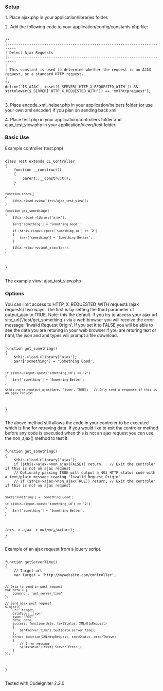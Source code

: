 <h3>Setup</h3>
<p>1. Place ajax.php in your application/libraries folder.</p>
<p>2. Add the following code to your application/config/constants.php file:</p>
<pre>
<code>
/*
|--------------------------------------------------------------------------
| Detect Ajax Requests
|--------------------------------------------------------------------------
|
| This constant is used to determine whether the request is an AJAX request, or a standard HTTP request.
|
*/
define('IS_AJAX', isset($_SERVER['HTTP_X_REQUESTED_WITH']) && strtolower($_SERVER['HTTP_X_REQUESTED_WITH']) == 'xmlhttprequest');
</code>
</pre>
<p>3. Place encode_xml_helper.php in your application/helpers folder (or use your own xml encoder) if you plan on sending back xml.</p>
<p>4. Place test.php in your application/controllers folder and	 ajax_test_view.php in your application/views/test folder.</p>


<h3>Basic Use</h3>
<p>Example controller (test.php)</p>
<pre>
<code>
class Test extends CI_Controller
{
	function __construct()
	{
		parent::__construct();
	}

	function index()
	{
		$this->load->view('test/ajax_test_view');
	}

	function get_something()
	{
		$this->load->library('ajax');

		$arr['something'] = 'Something Good';

		if ($this->input->post('something_id') == '2')
		{
			$arr['something'] = 'Something Better';
		}

		$this->ajax->output_ajax($arr);
	}
}
</code>
</pre>

<p>The example view: ajax_test_view.php</p>


<h3>Options</h3>
<p>You can limit access to HTTP_X_REQUESTED_WITH requests (ajax requests) two ways. The first is by setting the third parameter of output_ajax to TRUE. Note: this the default. If you try to access your ajax url site_url('/test/get_something') via a web browser you will receive the error message: 'Invalid Request Origin'. If you set it to FALSE you will be able to see the data you are returing in your web browser if you are returing text or html, the json and xml types will prompt a file download.</p>
<pre>
<code>
function get_something()
{
	$this->load->library('ajax');
	$arr['something'] = 'Something Good';
   
	if ($this->input->post('something_id') == '2')
	{
		$arr['something'] = 'Something Better';
	}

	$this->ajax->output_ajax($arr, 'json', TRUE);	// Only send a response if this is an ajax request
}
</code>
</pre>

<p>The above method still allows the code in your controler to be executed which is fine for retreving data. If you would like to exit the controler method before any code is executied when this is not an ajax request you can use the non_ajax() method to test it.</p>
<pre>
<code>
function get_something()
{
	$this->load->library('ajax');
	if ($this->ajax->non_ajax(FALSE)) return;	// Exit the controler if this is not an ajax request
	// Optionaly passing TRUE will output a 403 HTTP status code with a text/plain message reading "Invalid Request Origin"
	// if ($this->ajax->non_ajax(TRUE)) return; // Exit the controler if this is not an ajax request

	$arr['something'] = 'Something Good';

	if ($this->input->post('something_id') == '2')
	{
		$arr['something'] = 'Something Better';
	}

   $this->ajax->output_ajax($arr);
}
</code>
</pre>

<p>Example of an ajax request from a jquery script.</p>
<pre>
<code>
function getServerTime() 
{
	// Target url
	var target = 'http://mywebsite.com/controller';
	
	// Data to send in post request
	var data = {
		command : 'get_server_time'
	};
	
	// Send ajax post request
	$.ajax({
		url: target,
		dataType: 'json',
		type: 'POST',
		data: data,
		success: function(data, textStatus, XMLHttpRequest)
		{
			$("#server_time").text(data.server_time);
		},
		error: function(XMLHttpRequest, textStatus, errorThrown)
		{
			// Error message
			$("#status").text('Server Error');
		}
	});
 }
</code>
</pre>

<p>Tested with CodeIgniter 2.2.0</p>
